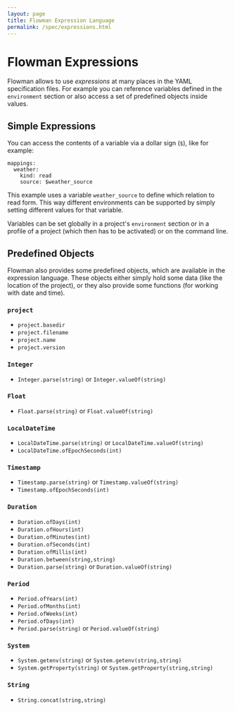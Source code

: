 ```yaml
---
layout: page
title: Flowman Expression Language
permalink: /spec/expressions.html
---
```

# Flowman Expressions

Flowman allows to use *expressions* at many places in the YAML specification files. For example
you can reference variables defined in the `environment` section or also access a set of
predefined objects inside values.

## Simple Expressions
You can access the contents of a variable via a dollar sign (`$`), like for example:
```
mappings:
  weather:
    kind: read
    source: $weather_source
```
This example uses a variable `weather_source` to define which relation to read form. This way
different environments can be supported by simply setting different values for that variable.

Variables can be set globally in a project's `environment` section or in a profile of a
project (which then has to be activated) or on the command line.


## Predefined Objects
Flowman also provides some predefined objects, which are available in the expression language.
These objects either simply hold some data (like the location of the project), or they also 
provide some functions (for working with date and time).

### `project`
* `project.basedir`
* `project.filename`
* `project.name`
* `project.version`

### `Integer`
* `Integer.parse(string)` or `Integer.valueOf(string)`

### `Float`
* `Float.parse(string)` or `Float.valueOf(string)`

### `LocalDateTime`
* `LocalDateTime.parse(string)` or `LocalDateTime.valueOf(string)`
* `LocalDateTime.ofEpochSeconds(int)`

### `Timestamp`
* `Timestamp.parse(string)` or `Timestamp.valueOf(string)`
* `Timestamp.ofEpochSeconds(int)`

### `Duration`
* `Duration.ofDays(int)`
* `Duration.ofHours(int)`
* `Duration.ofMinutes(int)`
* `Duration.ofSeconds(int)`
* `Duration.ofMillis(int)`
* `Duration.between(string,string)`
* `Duration.parse(string)` or `Duration.valueOf(string)`

### `Period`
* `Period.ofYears(int)`
* `Period.ofMonths(int)`
* `Period.ofWeeks(int)`
* `Period.ofDays(int)`
* `Period.parse(string)` or `Period.valueOf(string)`

### `System`
* `System.getenv(string)` or `System.getenv(string,string)`
* `System.getProperty(string)` or `System.getProperty(string,string)`

### `String`
* `String.concat(string,string)`
